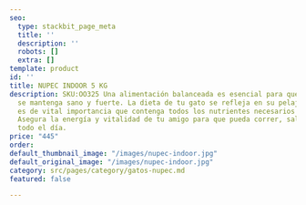 ```yaml
---
seo:
  type: stackbit_page_meta
  title: ''
  description: ''
  robots: []
  extra: []
template: product
id: ''
title: NUPEC INDOOR 5 KG
description: SKU:OO325 Una alimentación balanceada es esencial para que tu fiel compañero
  se mantenga sano y fuerte. La dieta de tu gato se refleja en su pelaje, por eso
  es de vital importancia que contenga todos los nutrientes necesarios para su crecimiento.
  Asegura la energía y vitalidad de tu amigo para que pueda correr, saltar y jugar
  todo el día.
price: "445"
order: 
default_thumbnail_image: "/images/nupec-indoor.jpg"
default_original_image: "/images/nupec-indoor.jpg"
category: src/pages/category/gatos-nupec.md
featured: false

---
```

